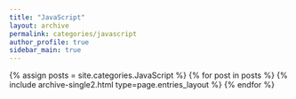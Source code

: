 ```yaml
---
title: "JavaScript"
layout: archive
permalink: categories/javascript
author_profile: true
sidebar_main: true
---
```


{% assign posts = site.categories.JavaScript %}
{% for post in posts %} {% include archive-single2.html type=page.entries_layout %} {% endfor %}
